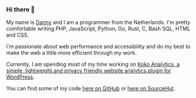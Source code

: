 ### Hi there 👋

My name is [Danny](https://www.dannyvankooten.com/) and I am a programmer from the Netherlands. I'm pretty comfortable writing PHP, JavaScript, Python, Go, Rust, C, Bash SQL, HTML and CSS.

I'm passionate about web performance and accessibility and do my best to make the web a little more efficient through my work.

Currently, I am spending most of my time working on [Koko Analytics, a simple, lightweight and privacy friendly website analytics plugin for WordPress](https://www.kokoanalytics.com/).

You can find some of my code [here on GitHub](https://github.com/dannyvankooten?tab=repositories&q=&type=&language=&sort=stargazers) or [here on SourceHut](https://git.sr.ht/~dvko).
